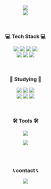 <div align="center">
  <img src="https://readme-typing-svg.demolab.com?font=Fira+Code&weight=500&size=25&pause=1000&color=983DF7&background=65FFF300&center=true&vCenter=true&width=435&lines=Hi+there+%F0%9F%99%8C;I'm+WOO+JIN+KIM+%F0%9F%99%82">
</div>

<div align="center">
  <img src="https://github.com/user-attachments/assets/e976fa47-3f7e-49b2-8c8e-b34fd4ff8ed9">
</div>
<br>
<br>

<h3 align="center">💻 Tech Stack 💻</h3>
<div align="center">
  <img src="https://img.shields.io/badge/html-%23E34F26.svg?style=for-the-badge&logo=html5&logoColor=white">
  <img src="https://img.shields.io/badge/css3-%231572B6.svg?style=for-the-badge&logo=css3&logoColor=white">
  <img src="https://img.shields.io/badge/mysql-4479A1.svg?style=for-the-badge&logo=mysql&logoColor=white">
  <img src="https://img.shields.io/badge/Python-3776AB?style=for-the-badge&logo=Python&logoColor=white">
  <br>
  <img src="https://img.shields.io/badge/numpy-%23013243.svg?style=for-the-badge&logo=numpy&logoColor=white">
  <img src="https://img.shields.io/badge/pandas-%23150458.svg?style=for-the-badge&logo=pandas&logoColor=white">
  <img src="https://img.shields.io/badge/Matplotlib-%23ffffff.svg?style=for-the-badge&logo=Matplotlib&logoColor=black">
</div>
<br>
<br>

<h3 align="center">📖 Studying 📖</h3>
<div align="center">
  <img src="https://img.shields.io/badge/React-61DAFB?style=for-the-badge&logo=React&logoColor=black">
  <img src="https://img.shields.io/badge/javascript-%23323330.svg?style=for-the-badge&logo=javascript&logoColor=%23F7DF1E">
  <img src="https://img.shields.io/badge/Keras-%23D00000.svg?style=for-the-badge&logo=Keras&logoColor=white">
  <br>
  <img src="https://img.shields.io/badge/scikit--learn-%23F7931E.svg?style=for-the-badge&logo=scikit-learn&logoColor=white">
  <img src="https://img.shields.io/badge/TensorFlow-%23FF6F00.svg?style=for-the-badge&logo=TensorFlow&logoColor=white">
  <img src="https://img.shields.io/badge/adobe%20photoshop-%2331A8FF.svg?style=for-the-badge&logo=adobe%20photoshop&logoColor=white">
</div>
<br>
<br>

<h3 align="center">🛠 Tools 🛠</h3>
<div align='center'>
  <p>
    <a href="https://skillicons.dev">
      <img src="https://skillicons.dev/icons?i=github,vscode,notion" />
    </a>
  </p>
  <p>
    <img src="https://img.shields.io/badge/jupyter-%23FA0F00.svg?style=for-the-badge&logo=jupyter&logoColor=white">
  </p>
</div>

<!-- <div align="center">
  <img src="https://img.shields.io/badge/github-%23121011.svg?style=for-the-badge&logo=github&logoColor=white">
  <img src="https://img.shields.io/badge/Notion-%23ffffff.svg?style=for-the-badge&logo=notion&logoColor=black">
  <br>
  <img src="https://img.shields.io/badge/jupyter-%23FA0F00.svg?style=for-the-badge&logo=jupyter&logoColor=white">
  <img src="https://img.shields.io/badge/Visual%20Studio%20Code-0078d7.svg?style=for-the-badge&logo=visual-studio-code&logoColor=white">
</div> -->
<br>
<br>

<h3 align="center">📞 contact 📞</h3>
<div align="center">
  <img src="https://img.shields.io/badge/jinsixtwotwo@gmail.com-D14836?style=for-the-badge&logo=gmail&logoColor=white">
</div>

